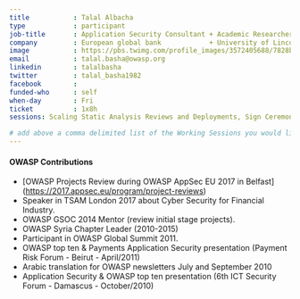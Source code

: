 ```yaml
---
title           : Talal Albacha
type            : participant
job-title       : Application Security Consultant + Academic Researcher 
company         : European global bank            + University of Lincoln
image           : https://pbs.twimg.com/profile_images/3572405688/7828b1fa574753d9fffb43fdd3aa4b5b_400x400.jpeg
email           : talal.basha@owasp.org
linkedin        : talalbasha
twitter         : talal_basha1982
facebook        :
funded-who      : self
when-day        : Fri
ticket          : 1x8h
sessions: Scaling Static Analysis Reviews and Deployments, Sign Ceremony for Owasp Top 10 2017

# add above a comma delimited list of the Working Sessions you would like to attend (use the session's title)
---
```

#### OWASP Contributions
* [OWASP Projects Review during OWASP AppSec EU 2017 in Belfast] (https://2017.appsec.eu/program/project-reviews)
* Speaker in TSAM London 2017 about Cyber Security for Financial Industry.
* OWASP GSOC 2014 Mentor (review initial stage projects).
* OWASP Syria Chapter Leader (2010-2015)
* Participant in OWASP Global Summit 2011.
* OWASP top ten & Payments Application Security presentation (Payment Risk Forum - Beirut - April/2011)
* Arabic translation for OWASP newsletters July and September 2010
* Application Security & OWASP top ten presentation (6th ICT Security Forum - Damascus - October/2010)
